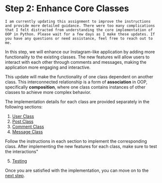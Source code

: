 # Step 2: Enhance Core Classes

```{warning}
I am currently updating this assignment to improve the instructions and provide more detailed guidance. There were too many complications that I felt distracted from understanding the core implementation of OOP in Python. Please wait for a few days as I make these updates. If you have any questions or need assistance, feel free to reach out to me.
```

In this step, we will enhance our Instagram-like application by adding more functionality to the existing classes. The new features will allow users to interact with each other through comments and messages, making the application more engaging and interactive.  

This update will make the functionality of one class dependent on another class. This interconnected relationship is a form of **association** in OOP, specifically **composition**, where one class contains instances of other classes to achieve more complex behavior.

The implementation details for each class are provided separately in the following sections:

1. [User Class](user-class.md)
2. [Post Class](post-class.md)
3. [Comment Class](comment-class.md)
4. [Message Class](message-class.md)

Follow the instructions in each section to implement the corresponding class. After implementing the new features for each class, make sure to test the interactions"

5. [Testing](testing.md)

Once you are satisfied with the implementation, you can move on to the [next step](step-3.md).
